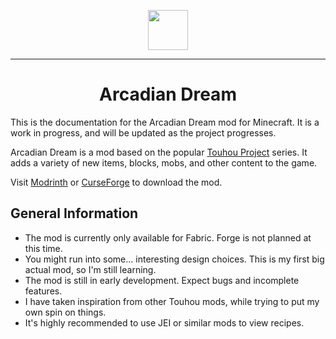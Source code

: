 <p align="center">
<img src="https://raw.githubusercontent.com/Maxmani/arcadian-dream/HEAD/src/main/resources/assets/arcadiandream/icon.png" width="64"/>
</p>

---

<center> <h1>Arcadian Dream</h1> </center>

This is the documentation for the Arcadian Dream mod for Minecraft. It is a work in progress, and will be updated as the project progresses.

Arcadian Dream is a mod based on the popular [Touhou Project](https://en.touhouwiki.net/wiki/Touhou_Wiki) series. It adds a variety of new items, blocks, mobs, and other content to the game.

Visit [Modrinth](https://modrinth.com/mod/arcadian-dream) or [CurseForge](https://curseforge.com/minecraft/mc-mods/arcadian-dream) to download the mod.

## General Information

- The mod is currently only available for Fabric. Forge is not planned at this time.
- You might run into some... interesting design choices. This is my first big actual mod, so I'm still learning.
- The mod is still in early development. Expect bugs and incomplete features.
- I have taken inspiration from other Touhou mods, while trying to put my own spin on things.
- It's highly recommended to use JEI or similar mods to view recipes.
